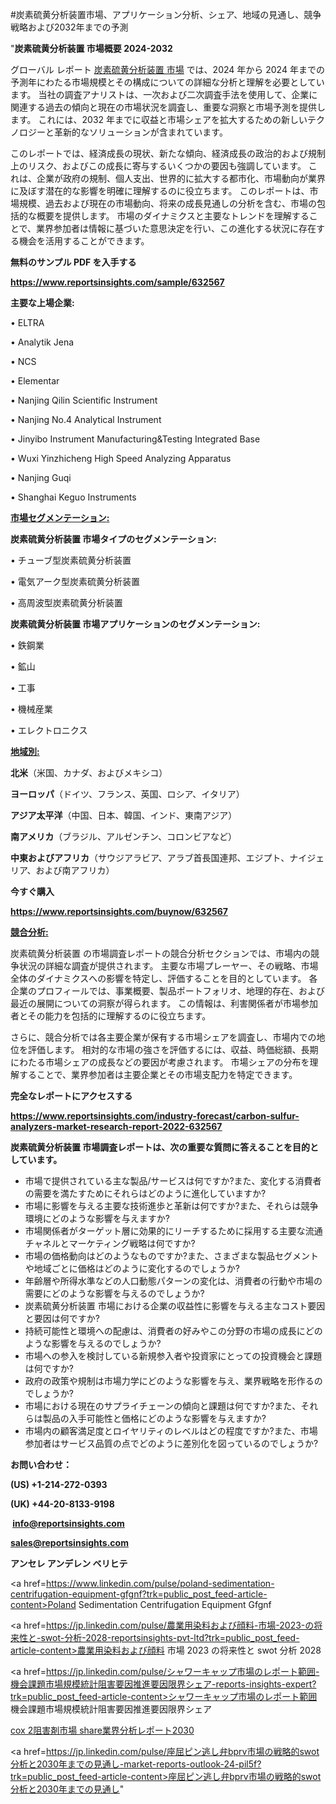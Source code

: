 #炭素硫黄分析装置市場、アプリケーション分析、シェア、地域の見通し、競争戦略および2032年までの予測

"<strong>炭素硫黄分析装置 市場概要 2024-2032</strong>

グローバル レポート <a href=https://www.reportsinsights.com/sample/632567>炭素硫黄分析装置 市場</a> では、2024 年から 2024 年までの予測年にわたる市場規模とその構成についての詳細な分析と理解を必要としています。 当社の調査アナリストは、一次および二次調査手法を使用して、企業に関連する過去の傾向と現在の市場状況を調査し、重要な洞察と市場予測を提供します。 これには、2032 年までに収益と市場シェアを拡大​​するための新しいテクノロジーと革新的なソリューションが含まれています。

このレポートでは、経済成長の現状、新たな傾向、経済成長の政治的および規制上のリスク、およびこの成長に寄与するいくつかの要因も強調しています。 これは、企業が政府の規制、個人支出、世界的に拡大する都市化、市場動向が業界に及ぼす潜在的な影響を明確に理解するのに役立ちます。 このレポートは、市場規模、過去および現在の市場動向、将来の成長見通しの分析を含む、市場の包括的な概要を提供します。 市場のダイナミクスと主要なトレンドを理解することで、業界参加者は情報に基づいた意思決定を行い、この進化する状況に存在する機会を活用することができます。

<strong><b>無料のサンプル PDF を入手する</b></strong>

<a href=https://www.reportsinsights.com/sample/632567><strong><u>https://www.reportsinsights.com/sample/632567</u></strong></a>

<strong>主要な上場企業:</strong>

• ELTRA

• Analytik Jena

• NCS

• Elementar

• Nanjing Qilin Scientific Instrument

• Nanjing No.4 Analytical Instrument

• Jinyibo Instrument Manufacturing&Testing Integrated Base

• Wuxi Yinzhicheng High Speed Analyzing Apparatus

• Nanjing Guqi

• Shanghai Keguo Instruments

<strong><u>市場セグメンテーション</u></strong><strong><u>:</u></strong>

<strong>炭素硫黄分析装置 市場タイプのセグメンテーション:</strong>

• チューブ型炭素硫黄分析装置

• 電気アーク型炭素硫黄分析装置

• 高周波型炭素硫黄分析装置

<strong>炭素硫黄分析装置 市場アプリケーションのセグメンテーション:</strong>

• 鉄鋼業

• 鉱山

• 工事

• 機械産業

• エレクトロニクス

<strong><u>地域別</u></strong><strong><u>:</u></strong>

<strong>北米</strong>（米国、カナダ、およびメキシコ）

<strong>ヨーロッパ</strong>（ドイツ、フランス、英国、ロシア、イタリア）

<strong>アジア太平洋</strong>（中国、日本、韓国、インド、東南アジア）

<strong>南アメリカ</strong>（ブラジル、アルゼンチン、コロンビアなど）

<strong>中東およびアフリカ</strong>（サウジアラビア、アラブ首長国連邦、エジプト、ナイジェリア、および南アフリカ）

<strong>今すぐ購入</strong>

<a href=https://www.reportsinsights.com/buynow/632567><strong><u>https://www.reportsinsights.com/buynow/632567</u></strong></a>

<strong><u>競合分析:</u></strong>

炭素硫黄分析装置 の市場調査レポートの競合分析セクションでは、市場内の競争状況の詳細な調査が提供されます。 主要な市場プレーヤー、その戦略、市場全体のダイナミクスへの影響を特定し、評価することを目的としています。 各企業のプロフィールでは、事業概要、製品ポートフォリオ、地理的存在、および最近の展開についての洞察が得られます。 この情報は、利害関係者が市場参加者とその能力を包括的に理解するのに役立ちます。

さらに、競合分析では各主要企業が保有する市場シェアを調査し、市場内での地位を評価します。 相対的な市場の強さを評価するには、収益、時価総額、長期にわたる市場シェアの成長などの要因が考慮されます。 市場シェアの分布を理解することで、業界参加者は主要企業とその市場支配力を特定できます。

<strong>完全なレポートにアクセスする</strong>

<a href=https://www.reportsinsights.com/industry-forecast/carbon-sulfur-analyzers-market-research-report-2022-632567><strong><u><b>https://www.reportsinsights.com/industry-forecast/carbon-sulfur-analyzers-market-research-report-2022-632567</b></u></strong></a>

<strong><b>炭素硫黄分析装置 市場調査レポートは、次の重要な質問に答えることを目的としています。</b></strong>
<ul>
  <li>市場で提供されている主な製品/サービスは何ですか?また、変化する消費者の需要を満たすためにそれらはどのように進化していますか?</li>
  <li>市場に影響を与える主要な技術進歩と革新は何ですか?また、それらは競争環境にどのような影響を与えますか?</li>
  <li>市場関係者がターゲット層に効果的にリーチするために採用する主要な流通チャネルとマーケティング戦略は何ですか?</li>
  <li>市場の価格動向はどのようなものですか?また、さまざまな製品セグメントや地域ごとに価格はどのように変化するのでしょうか?</li>
  <li>年齢層や所得水準などの人口動態パターンの変化は、消費者の行動や市場の需要にどのような影響を与えるのでしょうか?</li>
  <li>炭素硫黄分析装置 市場における企業の収益性に影響を与える主なコスト要因と要因は何ですか?</li>
  <li>持続可能性と環境への配慮は、消費者の好みやこの分野の市場の成長にどのような影響を与えるのでしょうか?</li>
  <li>市場への参入を検討している新規参入者や投資家にとっての投資機会と課題は何ですか?</li>
  <li>政府の政策や規制は市場力学にどのような影響を与え、業界戦略を形作るのでしょうか?</li>
  <li>市場における現在のサプライチェーンの傾向と課題は何ですか?また、それらは製品の入手可能性と価格にどのような影響を与えますか?</li>
  <li>市場内の顧客満足度とロイヤリティのレベルはどの程度ですか?また、市場参加者はサービス品質の点でどのように差別化を図っているのでしょうか?</li>
</ul>
<strong>お問い合わせ：</strong>

<strong>(US) +1-214-272-0393</strong>

<strong>(UK) +44-20-8133-9198</strong>

<strong> </strong><a href=info@reportsinsights.com><strong><u>info@reportsinsights.com</u></strong></a>

<a href=sales@reportsinsights.com><strong><u>sales@reportsinsights.com</u></strong></a>

<strong>アンセレ アンデレン ベリヒテ</strong>

<a href=https://www.linkedin.com/pulse/poland-sedimentation-centrifugation-equipment-gfgnf?trk=public_post_feed-article-content>Poland Sedimentation Centrifugation Equipment Gfgnf</a>

<a href=https://jp.linkedin.com/pulse/農業用染料および顔料-市場-2023-の将来性と-swot-分析-2028-reportsinsights-pvt-ltd?trk=public_post_feed-article-content>農業用染料および顔料 市場 2023 の将来性と swot 分析 2028</a>

<a href=https://jp.linkedin.com/pulse/シャワーキャップ市場のレポート範囲-機会課題市場規模統計阻害要因推進要因限界シェア-reports-insights-expert?trk=public_post_feed-article-content>シャワーキャップ市場のレポート範囲 機会課題市場規模統計阻害要因推進要因限界シェア</a>

<a href=https://www.linkedin.com/pulse/cox-2阻害剤市場-share業界分析レポート2030-community-market-research-0bpnf/>cox 2阻害剤市場 share業界分析レポート2030</a>

<a href=https://jp.linkedin.com/pulse/座屈ピン逃し弁bprv市場の戦略的swot分析と2030年までの見通し-market-reports-outlook-24-pil5f?trk=public_post_feed-article-content>座屈ピン逃し弁bprv市場の戦略的swot分析と2030年までの見通し</a>"
